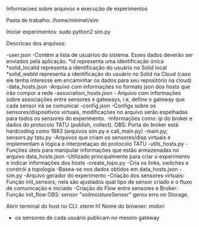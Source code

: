 Informacoes sobre arquivos e execução de experimentos

Pasta de trabalho:
/home/mininet/sim

Iniciar experimentos:
sudo python2 sim.py

Descricao dos arquivos:

-user.json
	-Contém a lista de usuários do sistema. Esses dados deverão ser enviados pela aplicação.
	*id representa uma identificação única
	*solid_localId representa a identificação do usuário no Solid local
	*solid_webId representa a identificação do usuário no Solid na Cloud (caso ele tenha interesse em encaminhar 
		os dados para seu repositório na cloud)
-data_hosts.json
	-Arquivo com informações no formato json dos hosts que irão compor a rede
-association_hosts.json
	- Arquivo com informações sobre associações entre sensores e gateways, i.e, define o gateway que cada sensor irá se comunicar
-config.json
	-Configs sobre os sensores/dispositivos virtuais, modificações no arquivo serão espelhadas
	para todos os sensores do experimento.
	-Informações como: ip do broker e dados do protocolo TATU (publish, collect).
	OBS: Porta do broker está hardcoding como 1883 (arquivos sim.py e call_main.py)
-main.py; sensors.py tatu.py
	-Arquivos que criam os sensores/disp virtuais e implementam a lógica e interpretaçao do 
	protocolo TATU
-utils_hosts.py
	-Funções úteis para manipular informações que estão armazenadas no arquivo data_hosts.json
	-Utilizado principalmente para criar o experimento e indicar informações dos hosts
-create_topo.py
	-Cria os links, switches e constrói a topologia
	-Basea-se nos dados obtidos em data_hosts.json
-sim.py
	-Arquivo gerador do experimento
	-Criação dos sensores virtuais: Função init_sensors, nela são ajustados qual tipo de sensor criado e o fluxo de comunicação e iniciado
	-Criação do Flow entre sensores e Broker: Função init_flow
	OBS: sensor "soilmoistureSensor" gerou erro no Storage.


Abrir terminal do host no CLI: xterm h1
Nome do browser: midori​

- os sensores de cada usuário publicam no mesmo gateway